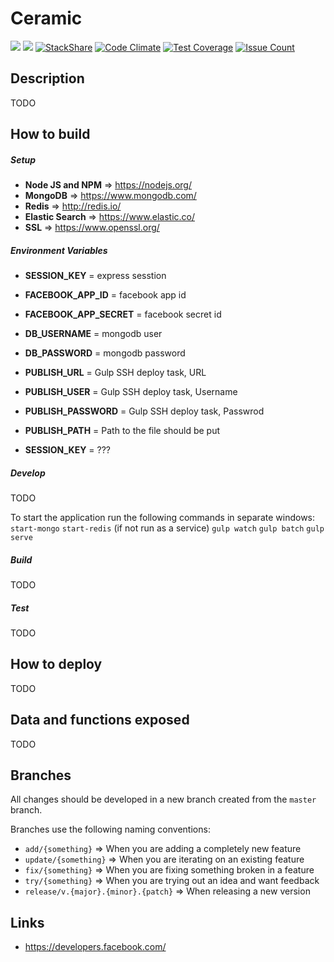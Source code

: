 # Ceramic
![](https://travis-ci.org/Axodoss/Ceramic.svg)
![](https://david-dm.org/Axodoss/Ceramic.svg)
[![StackShare](http://img.shields.io/badge/tech-stack-0690fa.svg?style=flat)](http://stackshare.io/Axodoss/ceramic)
[![Code Climate](https://codeclimate.com/github/Axodoss/Ceramic/badges/gpa.svg)](https://codeclimate.com/github/Axodoss/Ceramic)
[![Test Coverage](https://codeclimate.com/github/Axodoss/Ceramic/badges/coverage.svg)](https://codeclimate.com/github/Axodoss/Ceramic/coverage)
[![Issue Count](https://codeclimate.com/github/Axodoss/Ceramic/badges/issue_count.svg)](https://codeclimate.com/github/Axodoss/Ceramic)

## Description
TODO

## How to build
##### Setup
* **Node JS and NPM** => https://nodejs.org/
* **MongoDB** => https://www.mongodb.com/
* **Redis** => http://redis.io/
* **Elastic Search** => https://www.elastic.co/
* **SSL** => https://www.openssl.org/

##### Environment Variables
* **SESSION_KEY** = express sesstion
* **FACEBOOK_APP_ID** = facebook app id
* **FACEBOOK_APP_SECRET** = facebook secret id
* **DB_USERNAME** = mongodb user
* **DB_PASSWORD** = mongodb password

* **PUBLISH_URL** = Gulp SSH deploy task, URL
* **PUBLISH_USER** =  Gulp SSH deploy task, Username
* **PUBLISH_PASSWORD** =  Gulp SSH deploy task, Passwrod
* **PUBLISH_PATH** = Path to the file should be put

* **SESSION_KEY** = ???

##### Develop
TODO

To start the application run the following commands in separate windows:
`start-mongo`
`start-redis` (if not run as a service)
`gulp watch`
`gulp batch`
`gulp serve`

##### Build
TODO

##### Test
TODO

## How to deploy
TODO

## Data and functions exposed
TODO

## Branches
All changes should be developed in a new branch created from the `master` branch.

Branches use the following naming conventions:
* `add/{something}` => When you are adding a completely new feature
* `update/{something}` => When you are iterating on an existing feature
* `fix/{something}` => When you are fixing something broken in a feature
* `try/{something}` => When you are trying out an idea and want feedback
* `release/v.{major}.{minor}.{patch}` => When releasing a new version

## Links
* https://developers.facebook.com/